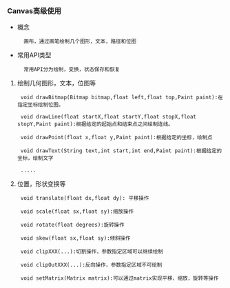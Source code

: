 ### Canvas高级使用

- 概念 

        画布，通过画笔绘制几个图形，文本，路径和位图

- 常用API类型

        常用API分为绘制，变换，状态保存和恢复

1. 绘制几何图形，文本，位图等

        void drawBitmap(Bitmap bitmap,float left,float top,Paint paint):在指定坐标绘制位图。

        void drawLine(float startX,float startY,float stopX,float stopY,Paint paint):根据给定的起始点和结束点之间绘制连线。

        void drawPoint(float x,float y,Paint paint):根据给定的坐标，绘制点

        void drawText(String text,int start,int end,Paint paint):根据给定的坐标，绘制文字

        .....

2. 位置，形状变换等

        void translate(float dx,float dy): 平移操作

        void scale(float sx,float sy):缩放操作

        void rotate(float degrees):旋转操作

        void skew(float sx,float sy):倾斜操作

        void clipXXX(...):切割操作，参数指定区域可以继续绘制

        void clipOutXXX(...):反向操作，参数指定区域不可绘制

        void setMatrix(Matrix matrix):可以通过matrix实现平移，缩放，旋转等操作





